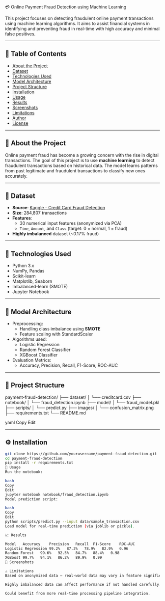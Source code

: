  💳 Online Payment Fraud Detection using Machine Learning

This project focuses on detecting fraudulent online payment transactions using machine learning algorithms. It aims to assist financial systems in identifying and preventing fraud in real-time with high accuracy and minimal false positives.

---

## 📌 Table of Contents

- [About the Project](#about-the-project)
- [Dataset](#dataset)
- [Technologies Used](#technologies-used)
- [Model Architecture](#model-architecture)
- [Project Structure](#project-structure)
- [Installation](#installation)
- [Usage](#usage)
- [Results](#results)
- [Screenshots](#screenshots)
- [Limitations](#limitations)
- [Author](#author)
- [License](#license)

---

## 🧠 About the Project

Online payment fraud has become a growing concern with the rise in digital transactions. The goal of this project is to use **machine learning** to detect fraudulent transactions based on historical data. The model learns patterns from past legitimate and fraudulent transactions to classify new ones accurately.

---

## 📂 Dataset

- **Source**: [Kaggle - Credit Card Fraud Detection](https://www.kaggle.com/mlg-ulb/creditcardfraud)
- **Size**: 284,807 transactions
- **Features**: 
  - 30 numerical input features (anonymized via PCA)
  - `Time`, `Amount`, and `Class` (target: 0 = normal, 1 = fraud)
- **Highly imbalanced** dataset (~0.17% fraud)

---

## 🧱 Technologies Used

- Python 3.x
- NumPy, Pandas
- Scikit-learn
- Matplotlib, Seaborn
- Imbalanced-learn (SMOTE)
- Jupyter Notebook

---

## 🧠 Model Architecture

- Preprocessing:
  - Handling class imbalance using **SMOTE**
  - Feature scaling with StandardScaler
- Algorithms used:
  - Logistic Regression
  - Random Forest Classifier
  - XGBoost Classifier
- Evaluation Metrics:
  - Accuracy, Precision, Recall, F1-Score, ROC-AUC

---

## 📁 Project Structure

payment-fraud-detection/ ├── dataset/ │ └── creditcard.csv ├── notebook/ │ └── fraud_detection.ipynb ├── model/ │ └── fraud_model.pkl ├── scripts/ │ └── predict.py ├── images/ │ └── confusion_matrix.png ├── requirements.txt └── README.md

yaml
Copy
Edit

---

## ⚙️ Installation

```bash
git clone https://github.com/yourusername/payment-fraud-detection.git
cd payment-fraud-detection
pip install -r requirements.txt
🚀 Usage
Run the notebook:

bash
Copy
Edit
jupyter notebook notebook/fraud_detection.ipynb
Model prediction script:

bash
Copy
Edit
python scripts/predict.py --input data/sample_transaction.csv
Load model for real-time prediction (via joblib or pickle).

📈 Results

Model	Accuracy	Precision	Recall	F1-Score	ROC-AUC
Logistic Regression	99.2%	87.3%	78.9%	82.9%	0.96
Random Forest	99.6%	92.5%	84.7%	88.4%	0.98
XGBoost	99.7%	94.1%	86.2%	89.9%	0.99
📸 Screenshots

⚠️ Limitations
Based on anonymized data — real-world data may vary in feature significance.

Highly imbalanced data can affect performance if not handled carefully.

Could benefit from more real-time processing pipeline integration.

